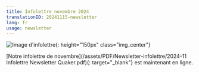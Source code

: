 ```yaml
---
title: Infolettre novembre 2024
translationID: 20241115-newsletter
lang: fr
usage: newsletter
---
```

![Image d'infolettre](/assets/images/email-icon.avif){: height="150px" class="img_center"}

[Notre infolettre de novembre](/assets/PDF/Newsletter-infolettre/2024-11 Infolettre Newsletter Quaker.pdf){: target="_blank"} est maintenant en ligne.
